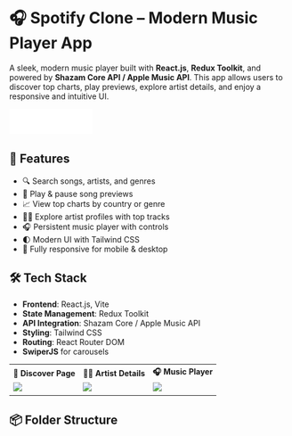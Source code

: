 # 🎧 Spotify Clone – Modern Music Player App

A sleek, modern music player built with **React.js**, **Redux Toolkit**, and powered by **Shazam Core API / Apple Music API**. This app allows users to discover top charts, play previews, explore artist details, and enjoy a responsive and intuitive UI.

<img src="./src/assets/logo.svg" alt="Banner" width="150" />

## 🚀 Features

- 🔍 Search songs, artists, and genres
- 🎵 Play & pause song previews
- 📈 View top charts by country or genre
- 🧑‍🎤 Explore artist profiles with top tracks
- 🎧 Persistent music player with controls
- 🌓 Modern UI with Tailwind CSS
- 📱 Fully responsive for mobile & desktop

## 🛠️ Tech Stack

- **Frontend**: React.js, Vite
- **State Management**: Redux Toolkit
- **API Integration**: Shazam Core / Apple Music API
- **Styling**: Tailwind CSS
- **Routing**: React Router DOM
- **SwiperJS** for carousels

<table> <tr> <th>🎵 Discover Page</th> <th>🧑‍🎤 Artist Details</th> <th>🎧 Music Player</th> </tr> <tr> <td><img src="https://via.placeholder.com/300x180?text=Discover+Page" width="250" /></td> <td><img src="https://via.placeholder.com/300x180?text=Artist+Details" width="250" /></td> <td><img src="https://via.placeholder.com/300x180?text=Music+Player" width="250" /></td> </tr> </table>

## 📦 Folder Structure

